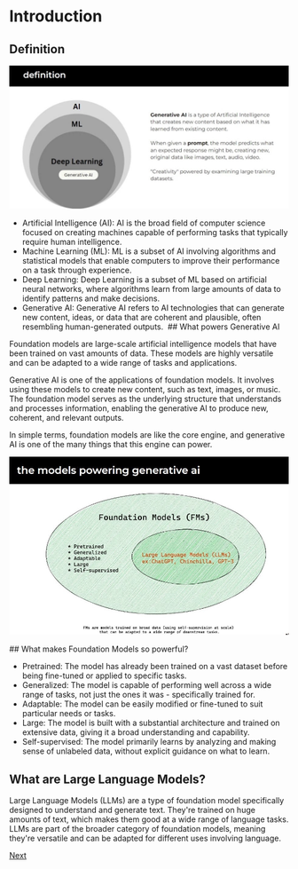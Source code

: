 # Introduction

## Definition

![Definition](images/1-1.jpeg "Definition")

- Artificial Intelligence (AI): AI is the broad field of computer science focused on creating machines capable of performing tasks that typically require human intelligence.
- Machine Learning (ML): ML is a subset of AI involving algorithms and statistical models that enable computers to improve their performance on a task through experience.
- Deep Learning: Deep Learning is a subset of ML based on artificial neural networks, where algorithms learn from large amounts of data to identify patterns and make decisions.
- Generative AI: Generative AI refers to AI technologies that can generate new content, ideas, or data that are coherent and plausible, often resembling human-generated outputs.
​
## What powers Generative AI

Foundation models are large-scale artificial intelligence models that have been trained on vast amounts of data. These models are highly versatile and can be adapted to a wide range of tasks and applications.

Generative AI is one of the applications of foundation models. It involves using these models to create new content, such as text, images, or music. The foundation model serves as the underlying structure that understands and processes information, enabling the generative AI to produce new, coherent, and relevant outputs.

In simple terms, foundation models are like the core engine, and generative AI is one of the many things that this engine can power.

![Foundation Models](images/1-2.jpeg "Foundation Models")

## What makes Foundation Models so powerful?
- Pretrained: The model has already been trained on a vast dataset before being fine-tuned or applied to specific tasks.
- Generalized: The model is capable of performing well across a wide range of tasks, not just the ones it was - specifically trained for.
- Adaptable: The model can be easily modified or fine-tuned to suit particular needs or tasks.
- Large: The model is built with a substantial architecture and trained on extensive data, giving it a broad understanding and capability.
- Self-supervised: The model primarily learns by analyzing and making sense of unlabeled data, without explicit guidance on what to learn.

## What are Large Language Models?
Large Language Models (LLMs) are a type of foundation model specifically designed to understand and generate text. They're trained on huge amounts of text, which makes them good at a wide range of language tasks. LLMs are part of the broader category of foundation models, meaning they're versatile and can be adapted for different uses involving language.

[Next](./02-genai-types.md)